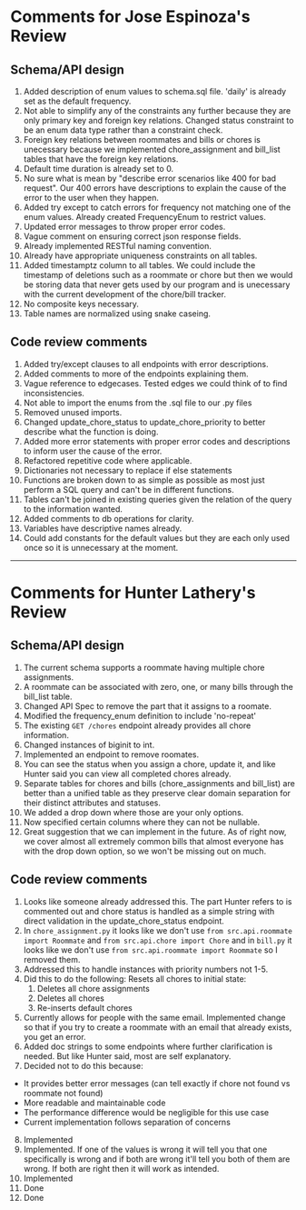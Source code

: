 # Comments for Jose Espinoza's Review

## Schema/API design
1. Added description of enum values to schema.sql file. 'daily' is already set as the default frequency.
2. Not able to simplify any of the constraints any further because they are only primary key and foreign key relations. Changed status constraint to be an enum data type rather than a constraint check.
3. Foreign key relations between roommates and bills or chores is unecessary because we implemented chore_assignment and bill_list tables that have the foreign key relations.
4. Default time duration is already set to 0.
5. No sure what is mean by "describe error scenarios like 400 for bad request". Our 400 errors have descriptions to explain the cause of the error to the user when they happen.
6. Added try except to catch errors for frequency not matching one of the enum values. Already created FrequencyEnum to restrict values.
7. Updated error messages to throw proper error codes.
8. Vague comment on ensuring correct json response fields.
9. Already implemented RESTful naming convention.
10. Already have appropriate uniqueness constraints on all tables.
11. Added timestamptz column to all tables. We could include the timestamp of deletions such as a roommate or chore but then we would be storing data that never gets used by our program and is unecessary with the current development of the chore/bill tracker.
12. No composite keys necessary.
13. Table names are normalized using snake caseing.

## Code review comments
1. Added try/except clauses to all endpoints with error descriptions.
2. Added comments to more of the endpoints explaining them.
3. Vague reference to edgecases. Tested edges we could think of to find inconsistencies.
4. Not able to import the enums from the .sql file to our .py files
5. Removed unused imports.
6. Changed update_chore_status to update_chore_priority to better describe what the function is doing.
7. Added more error statements with proper error codes and descriptions to inform user the cause of the error.
8. Refactored repetitive code where applicable.
9. Dictionaries not necessary to replace if else statements
10. Functions are broken down to as simple as possible as most just perform a SQL query and can't be in different functions.
11. Tables can't be joined in existing queries given the relation of the query to the information wanted.
12. Added comments to db operations for clarity.
13. Variables have descriptive names already.
14. Could add constants for the default values but they are each only used once so it is unnecessary at the moment.

------

# Comments for Hunter Lathery's Review

## Schema/API design
1) The current schema supports a roommate having multiple chore assignments.
2) A roommate can be associated with zero, one, or many bills through the bill_list table.
3) Changed API Spec to remove the part that it assigns to a roomate.
4) Modified the frequency_enum definition to include 'no-repeat'
5) The existing `GET /chores` endpoint already provides all chore information.
6) Changed instances of biginit to int.
7) Implemented an endpoint to remove roomates.
8) You can see the status when you assign a chore, update it, and like Hunter said you can view all completed chores already.
9) Separate tables for chores and bills (chore_assignments and bill_list) are better than a unified table as they preserve clear domain separation for their distinct attributes and statuses.
10) We added a drop down where those are your only options.
11) Now specified certain columns where they can not be nullable.
12) Great suggestion that we can implement in the future. As of right now, we cover almost all extremely common bills that almost everyone has with the drop down option, so we won't be missing out on much.

## Code review comments
1) Looks like someone already addressed this. The part Hunter refers to is commented out and chore status is handled as a simple string with direct validation in the update_chore_status endpoint.
2) In `chore_assignment.py` it looks like we don't use `from src.api.roommate import Roommate` and `from src.api.chore import Chore` and in `bill.py` it looks like we don't use `from src.api.roommate import Roommate` so I removed them.
3) Addressed this to handle instances with priority numbers not 1-5.
4) Did this to do the following:
    Resets all chores to initial state:
    1. Deletes all chore assignments
    2. Deletes all chores
    3. Re-inserts default chores
5) Currently allows for people with the same email. Implemented change so that if you try to create a roommate with an email that already exists, you get an error.
6) Added doc strings to some endpoints where further clarification is needed. But like Hunter said, most are self explanatory.
7) Decided not to do this because:
- It provides better error messages (can tell exactly if chore not found vs roommate not found)
- More readable and maintainable code
- The performance difference would be negligible for this use case
- Current implementation follows separation of concerns
8) Implemented
9) Implemented. If one of the values is wrong it will tell you that one specifically is wrong and if both are wrong it'll tell you both of them are wrong. If both are right then it will work as intended.
10) Implemented
11) Done
12) Done
